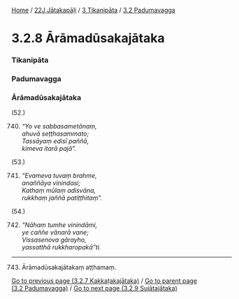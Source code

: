 
[Home](/) / [22J Jātakapāḷi](../../../22J.md) / [3 Tikanipāta](../../3.md) / [3.2 Padumavagga](../3.2.md)

# 3.2.8 Ārāmadūsakajātaka

### Tikanipāta

### Padumavagga

### Ārāmadūsakajātaka

(52.)

740. _“Yo ve sabbasametānaṃ,_  
_ahuvā seṭṭhasammato;_  
_Tassāyaṃ edisī paññā,_  
_kimeva itarā pajā”._  


(53.)

741. _“Evameva tuvaṃ brahme,_  
_anaññāya vinindasi;_  
_Kathaṃ mūlaṃ adisvāna,_  
_rukkhaṃ jaññā patiṭṭhitaṃ”._  


(54.)

742. _“Nāhaṃ tumhe vinindāmi,_  
_ye caññe vānarā vane;_  
_Vissasenova gārayho,_  
_yassatthā rukkharopakā”ti._  


---

743. Ārāmadūsakajātakaṃ aṭṭhamaṃ.



[Go to previous page (3.2.7 Kakkaṭakajātaka)](3.2.7.md) / [Go to parent page (3.2 Padumavagga)](../3.2.md) / [Go to next page (3.2.9 Sujātajātaka)](3.2.9.md)


